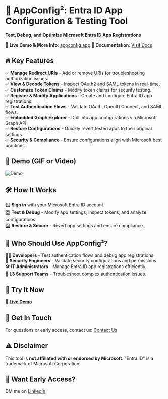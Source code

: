 # 🚀 AppConfig²: Entra ID App Configuration & Testing Tool

**Test, Debug, and Optimize Microsoft Entra ID App Registrations**

🔗 **Live Demo & More Info**: [appconfig.app](https://appconfig.app)
📖 **Documentation**: [Visit Docs](https://appconfig.app/docs)

## 🔥 Key Features
✅ **Manage Redirect URIs** - Add or remove URIs for troubleshooting authorization issues.  
✅ **View & Decode Tokens** - Inspect OAuth2 and SAML tokens in real-time.  
✅ **Customize Token Claims** - Modify token claims for security testing.  
✅ **Register & Modify Applications** - Create and configure Entra ID app registrations.  
✅ **Test Authentication Flows** - Validate OAuth, OpenID Connect, and SAML flows.  
✅ **Embedded Graph Explorer** - Drill into app configurations via Microsoft Graph API.  
✅ **Restore Configurations** - Quickly revert tested apps to their original settings.  
✅ **Security & Compliance** - Ensure configurations align with Microsoft best practices.  

## 🎥 Demo (GIF or Video)
![Demo](https://yourimagehost.com/demo.gif)

## 🛠️ How It Works
1️⃣ **Sign in** with your Microsoft Entra ID account.  
2️⃣ **Test & Debug** - Modify app settings, inspect tokens, and analyze configurations.  
3️⃣ **Restore & Secure** - Revert app settings and ensure compliance.  

## 👥 Who Should Use AppConfig²?
👨‍💻 **Developers** - Test authentication flows and debug app registrations.  
🔐 **Security Engineers** - Validate security configurations and permissions.  
🛠️ **IT Administrators** - Manage Entra ID app registrations efficiently.  
🎯 **L3 Support Teams** - Troubleshoot complex authentication issues.  

## 🚀 Try It Now
🔗 **[Live Demo](https://appconfig.app)**  

## 📩 Get In Touch
For questions or early access, contact us: [Contact Us](https://appconfig.app/contact)

## ⚠️ Disclaimer
This tool is **not affiliated with or endorsed by Microsoft**. "Entra ID" is a trademark of Microsoft Corporation.


## 📩 Want Early Access?  
DM me on [LinkedIn](https://www.linkedin.com/in/tonino-filipovic-7a501b1/) 
